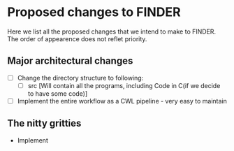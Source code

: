 # Proposed changes to FINDER

Here we list all the proposed changes that we intend to make to FINDER. The order of appearence does not reflet priority.

## Major architectural changes

- [ ] Change the directory structure to following:
	- [ ] src [Will contain all the programs, including Code in C(if we decide to have some code)]
- [ ] Implement the entire workflow as a CWL pipeline - very easy to maintain

## The nitty gritties

* Implement 